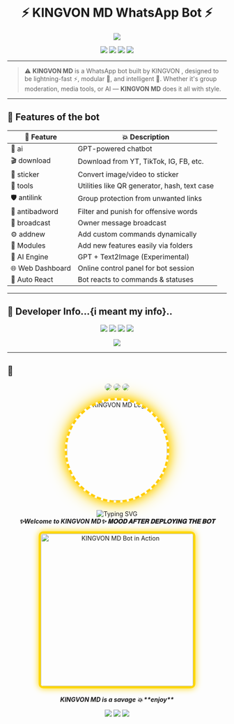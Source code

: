 <h1 align="center">
  ⚡ KINGVON MD WhatsApp Bot ⚡
</h1>

<p align="center">
  <img src="https://readme-typing-svg.demolab.com/?lines=The+Next+Evolution+of+WhatsApp+Bots;KINGVON+MD+is+Live+24%2F7!;Multi-Device,+AI-Powered,+Modular,+Insane!&font=Fira+Code&center=true&width=750&height=45&color=0FFF00&vCenter=true" />
</p>

<p align="center">
  <img src="https://img.shields.io/badge/KINGVON-MD-blueviolet?style=for-the-badge" />
  <img src="https://img.shields.io/badge/Baileys-MD-orange?style=for-the-badge" />
  <img src="https://img.shields.io/badge/Status-ONLINE-success?style=for-the-badge" />
  <img src="https://img.shields.io/badge/License-MIT-blue?style=for-the-badge" />
</p>

---

> ⚠️ **KINGVON MD** is a WhatsApp bot built by KINGVON , designed to be lightning-fast ⚡, modular 🧩, and intelligent 🤖. Whether it's group moderation, media tools, or AI — **KINGVON MD** does it all with style.

---

## 🌟 Features of the bot

| 🔧 Feature        | 💥 Description |
|------------------|----------------|
| 🤖 ai             | GPT-powered chatbot |
| 🎬 download       | Download from YT, TikTok, IG, FB, etc. |
| 🎨 sticker        | Convert image/video to sticker |
| 🧰 tools          | Utilities like QR generator, hash, text case |
| 🛡️ antilink       | Group protection from unwanted links |
| 🚷 antibadword    | Filter and punish for offensive words |
| 📢 broadcast      | Owner message broadcast |
| ⚙️ addnew         | Add custom commands dynamically |
| 🧬 Modules        | Add new features easily via folders |
| 🧠 AI Engine      | GPT + Text2Image (Experimental) |
| 🌐 Web Dashboard  | Online control panel for bot session |
| 🎯 Auto React     | Bot reacts to commands & statuses |

---

## 👑 Developer Info...{i meant my info}..

<p align="center">
  <a href="https://wa.me/254720326316"><img src="https://img.shields.io/badge/Contact-KINGVON-25D366?style=for-the-badge&logo=whatsapp&logoColor=white" /></a>
  <a href="https://github.com/SilverTosh"><img src="https://img.shields.io/badge/GitHub-SilverTosh-6e40c9?style=for-the-badge&logo=github" /></a>
  <a href="https://whatsapp.com/channel/0029Vb5tbcZEKyZEHbicrV1y"><img src="https://img.shields.io/badge/Channel-KINGVON-green?style=for-the-badge&logo=whatsapp" /></a>
  <a href="https://chat.whatsapp.com/HOjijD27VBUC9RiI9ObYvY"><img src="https://img.shields.io/badge/Support%20Group-Join-blue?style=for-the-badge&logo=whatsapp" /></a>
</p>

<p align="center">
  <a href="https://evil-twin.onrender.com/" target="_blank">
    <img src="https://img.shields.io/badge/Visit%20KINGVON.tech-Click%20Here-ff69b4?style=for-the-badge&logo=firefox&logoColor=white&color=FF1493&labelColor=FFD700" />
  </a>
</p>

---

## 🚀

<p align="center">
  <img src="https://img.shields.io/badge/MADE%20BY-KINGVON-blueviolet?style=for-the-badge&logo=github" style="border-radius: 50%;">
  <img src="https://img.shields.io/badge/VERSION-1.0-green?style=for-the-badge&logo=npm" style="border-radius: 50%;">
  <img src="https://img.shields.io/badge/BOT%20POWER-🔥%20100%25-red?style=for-the-badge" style="border-radius: 50%;">
</p>

<p align="center">
  <img 
    src="https://media.giphy.com/media/l0MYt5jPR6QX5pnqM/giphy.gif" 
    alt="KINGVON MD Logo" 
    width="230" 
    style="
      border-radius: 50%;
      border: 5px dashed #ffcc00;
      box-shadow: 0 0 20px #ffcc00, 0 0 40px #ffd700;
    "
  />
  <br><br>
  <img src="https://readme-typing-svg.demolab.com?font=Fira+Code&weight=500&size=24&pause=1000&color=FFD700&center=true&vCenter=true&random=false&width=435&lines=KINGVON+MD+%F0%9F%94%A5;WhatsApp+Bot+by+KINGVON+Power+is+%F0%9F%92%AF;Built+For+you+%F0%9F%94%AB" alt="Typing SVG" />
  <br>
  <b><i>✨Welcome to KINGVON MD✨ 𝐌𝐎𝐎𝐃 𝐀𝐅𝐓𝐄𝐑 𝐃𝐄𝐏𝐋𝐎𝐘𝐈𝐍𝐆 𝐓𝐇𝐄 𝐁𝐎𝐓</i></b>
</p>

<p align="center">
  <img src="https://media.giphy.com/media/PvMhM3Tq7RwNOX9iZw/giphy.gif" width="350" alt="KINGVON MD Bot in Action" style="border: 5px solid #FFD700; border-radius: 10px; box-shadow: 0 0 15px #FFD700;">
  <br><br>
  <i><b>KINGVON MD is a savage 💥 **enjoy**</b></i>
</p>

<p align="center">
  <img src="https://img.shields.io/badge/Current_Time-UTC%2B3_EAT-orange?style=for-the-badge&logo=clockify&logoColor=white" />
  <img src="https://img.shields.io/badge/Date-Today_is_May_29%2C_2025-blue?style=for-the-badge&logo=calendar&logoColor=white" />
  <img src="https://img.shields.io/badge/Status-Running_24%2F7-green?style=for-the-badge&logo=vercel&logoColor=white" />
</p>
